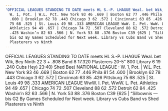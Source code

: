 ```yaml
---
'OFFICIAL LEAGUES STANDING TO DATE meets HL S.-P. LHAGUE Weal. bet Wik, Bey Ninth 22 3 + .808 Band 8 17.320 Plasterers 20-5” 800 Library 6 19 .240 Cubs Hey) 23:40) Shed Bee) NATIONAL LEAGUE': >-
  W. 1, Pot. | W.L. Pct. New York 93 46 .669 | Boston 62 77 .446 Phila 81 54
  .600 | Brooklyn 62 78 .443 Chicago 3 62 .572 | Cincinnati 63 85 .426 Pittsburg
  75 68 .525 | St. Louis 49 98 .333 AMERICAN LEAGUE WwW. I. Pet. WwW. L. Pet.
  Athletics 94 49 .657 | Chicago 74 72 .507 Cleveland 88 62 .572 Detroit 62 84
  .425 Washin’n 82 63 .566 | N. York 53 88 .376 Boston C39 {625 | “Silbownis —
  bis G2 By Games Scheduled for Next week. Library vs Cubs Band vs Shed
  Plasterers vs Ninth
---
```


OFFICIAL LEAGUES STANDING TO DATE meets HL S.-P. LHAGUE Weal. bet Wik, Bey Ninth 22 3 + .808 Band 8 17.320 Plasterers 20-5” 800 Library 6 19 .240 Cubs Hey) 23:40) Shed Bee) NATIONAL LEAGUE : W. 1, Pot. | W.L. Pct. New York 93 46 .669 | Boston 62 77 .446 Phila 81 54 .600 | Brooklyn 62 78 .443 Chicago 3 62 .572 | Cincinnati 63 85 .426 Pittsburg 75 68 .525 | St. Louis 49 98 .333 AMERICAN LEAGUE WwW. I. Pet. WwW. L. Pet. Athletics 94 49 .657 | Chicago 74 72 .507 Cleveland 88 62 .572 Detroit 62 84 .425 Washin’n 82 63 .566 | N. York 53 88 .376 Boston C39 {625 | “Silbownis — bis G2 By Games Scheduled for Next week. Library vs Cubs Band vs Shed Plasterers vs Ninth